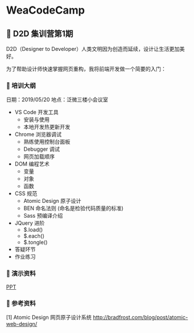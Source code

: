 # WeaCodeCamp

## 🎯 D2D 集训营第1期

D2D（Designer to Developer）人类文明因为创造而延续，设计让生活更加美好。

为了帮助设计师快速掌握网页重构，我将前端开发做一个简要的入门：

### 🥇 培训大纲

日期：2019/05/20
地点：泛微三楼小会议室

- VS Code 开发工具
  - 安装与使用
  - 本地开发热更新开发
- Chrome 浏览器调试
  - 熟练使用控制台面板
  - Debugger 调试
  - 网页加载顺序
- DOM 编程艺术
  - 变量
  - 对象
  - 函数
- CSS 规范
  - Atomic Design 原子设计
  - BEN 命名法则 (命名是检验代码质量的标准)
  - Sass 预编译介绍
- JQuery 进阶
  - $.load()
  - $.each()
  - $.tongle()
- 答疑环节
- 作业练习

### 🥈 演示资料

[PPT]()

### 🥉 参考资料

[1] Atomic Design 网页原子设计系统 http://bradfrost.com/blog/post/atomic-web-design/
